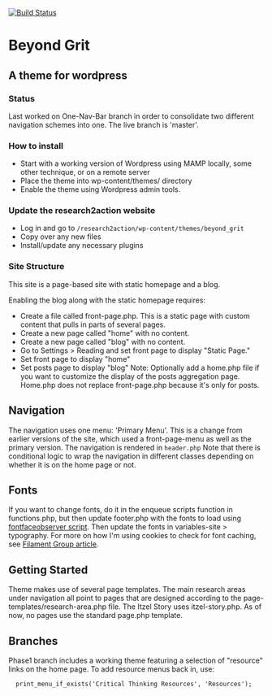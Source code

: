 [![Build Status](https://travis-ci.org/Automattic/_s.svg?branch=master)](https://travis-ci.org/Automattic/_s)

# Beyond Grit

## A theme for wordpress

### Status

Last worked on One-Nav-Bar branch in order to consolidate two different navigation schemes into one. The live branch is 'master'.

### How to install

* Start with a working version of Wordpress using MAMP locally, some other technique, or on a remote server
* Place the theme into wp-content/themes/ directory
* Enable the theme using Wordpress admin tools.

### Update the research2action website

* Log in and go to `/research2action/wp-content/themes/beyond_grit`
* Copy over any new files
* Install/update any necessary plugins

### Site Structure

This site is a page-based site with static homepage and a blog.

Enabling the blog along with the static homepage requires:
* Create a file called front-page.php. This is a static page with custom content that pulls in parts of several pages.
* Create a new page called "home" with no content.
* Create a new page called "blog" with no content.
* Go to Settings > Reading and set front page to display "Static Page."
* Set front page to display "home"
* Set posts page to display "blog"
Note: Optionally add a home.php file if you want to customize the display of the posts aggregation page. Home.php does not replace front-page.php because it's only for posts.

Navigation
----------

The navigation uses one menu: 'Primary Menu'. This is a change from earlier versions of the site, which used a front-page-menu as well as the primary version. The navigation is rendered in `header.php` Note that there is conditional logic to wrap the navigation in different classes depending on whether it is on the home page or not.

Fonts
-----

If you want to change fonts, do it in the enqueue scripts function in functions.php, but then update footer.php with the fonts to load using [fontfaceobserver script](https://github.com/bramstein/fontfaceobserver). Then update the fonts in variables-site > typography. For more on how I'm using cookies to check for font caching, see [Filament Group article](https://www.filamentgroup.com/lab/font-events.html).

Getting Started
---------------
Theme makes use of several page templates. The main research areas under navigation all point to pages that are designed according to the page-templates/research-area.php file. The Itzel Story uses itzel-story.php. As of now, no pages use the standard page.php template.

Branches
--------
Phase1 branch includes a working theme featuring a selection of "resource" links on the home page. To add resource menus back in, use:

      print_menu_if_exists('Critical Thinking Resources', 'Resources');
